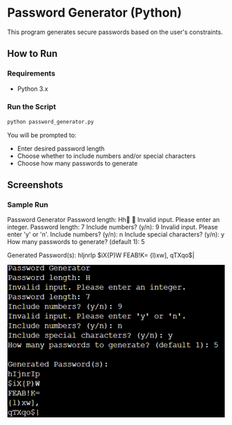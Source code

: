 # Password Generator (Python)

This program generates secure passwords based on the user's constraints.

## How to Run

### Requirements
- Python 3.x

### Run the Script
```bash
python password_generator.py
```

You will be prompted to:
- Enter desired password length
- Choose whether to include numbers and/or special characters
- Choose how many passwords to generate

## Screenshots

### Sample Run

Password Generator
Password length: Hh 
Invalid input. Please enter an integer.
Password length: 7
Include numbers? (y/n): 9
Invalid input. Please enter 'y' or 'n'.
Include numbers? (y/n): n
Include special characters? (y/n): y
How many passwords to generate? (default 1): 5

Generated Password(s):
hIjnrIp
$iX{P)W
FEAB!K=
{l)xw],
qTXqo$|

![](sample-run.png)
